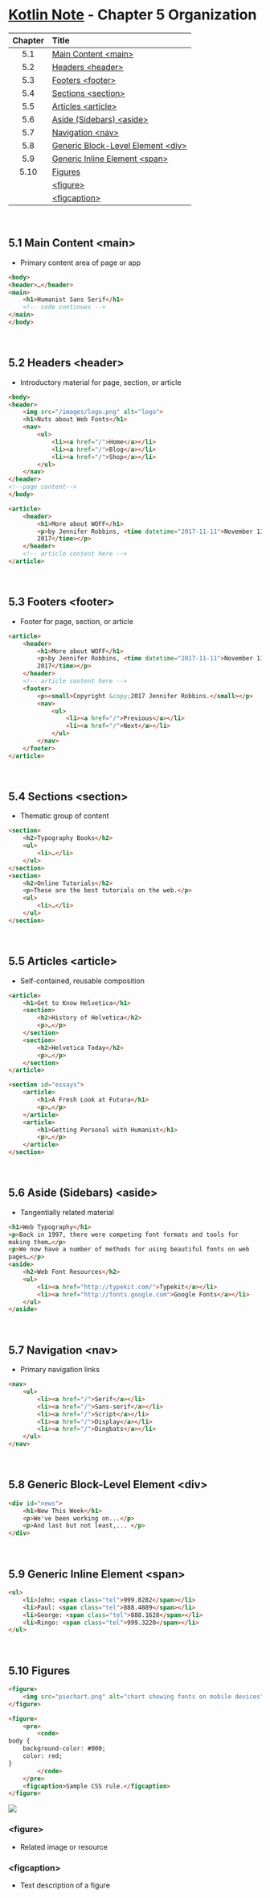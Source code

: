 # [Kotlin Note](../../README.md) - Chapter 5 Organization
| Chapter | Title |
| :-: | :- |
| 5.1 | [Main Content \<main>](#51-main-content-main) |
| 5.2 | [Headers \<header>](#52-headers-header) |
| 5.3 | [Footers \<footer>](#53-footers-footer) |
| 5.4 | [Sections \<section>](#54-sections-section) |
| 5.5 | [Articles \<article>](#55-articles-article) |
| 5.6 | [Aside (Sidebars) \<aside>](#56-aside-sidebars-aside) |
| 5.7 | [Navigation \<nav>](#57-navigation-nav) |
| 5.8 | [Generic Block-Level Element \<div>](#58-generic-block-level-element-div) |
| 5.9 | [Generic Inline Element \<span>](#59-generic-inline-element-span) |
| 5.10 | [Figures](#510-figures) |
|  | [\<figure>](#figure) |
|  | [\<figcaption>](#figcaption) |

<br>

## 5.1 Main Content \<main>
- Primary content area of page or app
```html
<body>
<header>…</header>
<main>
    <h1>Humanist Sans Serif</h1>
    <!-- code continues -->
</main>
</body>
```

<br>

## 5.2 Headers \<header>
- Introductory material for page, section, or article
```html
<body>
<header>
    <img src="/images/logo.png" alt="logo">
    <h1>Nuts about Web Fonts</h1>
    <nav>
        <ul>
            <li><a href="/">Home</a></li>
            <li><a href="/">Blog</a></li>
            <li><a href="/">Shop</a></li>
        </ul>
    </nav>
</header>
<!--page content-->
</body>
```
```html
<article>
    <header>
        <h1>More about WOFF</h1>
        <p>by Jennifer Robbins, <time datetime="2017-11-11">November 11,
        2017</time></p>
    </header>
    <!-- article content here -->
</article>
```

<br>

## 5.3 Footers \<footer>
- Footer for page, section, or article
```html
<article>
    <header>
        <h1>More about WOFF</h1>
        <p>by Jennifer Robbins, <time datetime="2017-11-11">November 11,
        2017</time></p>
    </header>
    <!-- article content here -->
    <footer>
        <p><small>Copyright &copy;2017 Jennifer Robbins.</small></p>
        <nav>
            <ul>
                <li><a href="/">Previous</a></li>
                <li><a href="/">Next</a></li>
            </ul>
        </nav>
    </footer>
</article>
```

<br>

## 5.4 Sections \<section>
- Thematic group of content
```html
<section>
    <h2>Typography Books</h2>
    <ul>
        <li>…</li>
    </ul>
</section>
<section>
    <h2>Online Tutorials</h2>
    <p>These are the best tutorials on the web.</p>
    <ul>
        <li>…</li>
    </ul>
</section>
```

<br>

## 5.5 Articles \<article>
- Self-contained, reusable composition
```html
<article>
    <h1>Get to Know Helvetica</h1>
    <section>
        <h2>History of Helvetica</h2>
        <p>…</p>
    </section>
    <section>
        <h2>Helvetica Today</h2>
        <p>…</p>
    </section>
</article>
```
```html
<section id="essays">
    <article>
        <h1>A Fresh Look at Futura</h1>
        <p>…</p>
    </article>
    <article>
        <h1>Getting Personal with Humanist</h1>
        <p>…</p>
    </article>
</section>
```

<br>

## 5.6 Aside (Sidebars) \<aside>
- Tangentially related material
```html
<h1>Web Typography</h1>
<p>Back in 1997, there were competing font formats and tools for
making them…</p>
<p>We now have a number of methods for using beautiful fonts on web
pages…</p>
<aside>
    <h2>Web Font Resources</h2>
    <ul>
        <li><a href="http://typekit.com/">Typekit</a></li>
        <li><a href="http://fonts.google.com">Google Fonts</a></li>
    </ul>
</aside>
```

<br>

## 5.7 Navigation \<nav>
- Primary navigation links
```html
<nav>
    <ul>
        <li><a href="/">Serif</a></li>
        <li><a href="/">Sans-serif</a></li>
        <li><a href="/">Script</a></li>
        <li><a href="/">Display</a></li>
        <li><a href="/">Dingbats</a></li>
    </ul>
</nav>
```

<br>

## 5.8 Generic Block-Level Element \<div>
```html
<div id="news">
    <h1>New This Week</h1>
    <p>We've been working on...</p>
    <p>And last but not least,... </p>
</div>
```

<br>

## 5.9 Generic Inline Element \<span>
```html
<ul>
    <li>John: <span class="tel">999.8282</span></li>
    <li>Paul: <span class="tel">888.4889</span></li>
    <li>George: <span class="tel">888.1628</span></li>
    <li>Ringo: <span class="tel">999.3220</span></li>
</ul>
```

<br>

## 5.10 Figures
```html
<figure>
    <img src="piechart.png" alt="chart showing fonts on mobile devices">
</figure>
```
```html
<figure>
    <pre>
        <code>
body {
    background-color: #000;
    color: red;
}
        </code>
    </pre>
    <figcaption>Sample CSS rule.</figcaption>
</figure>
```
![](../../images/Part-I/image-5-1.PNG)

### \<figure>
- Related image or resource

### \<figcaption>
- Text description of a figure

<br>
